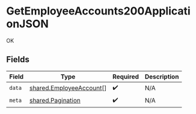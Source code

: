 # GetEmployeeAccounts200ApplicationJSON

OK


## Fields

| Field                                                              | Type                                                               | Required                                                           | Description                                                        |
| ------------------------------------------------------------------ | ------------------------------------------------------------------ | ------------------------------------------------------------------ | ------------------------------------------------------------------ |
| `data`                                                             | [shared.EmployeeAccount](../../models/shared/employeeaccount.md)[] | :heavy_check_mark:                                                 | N/A                                                                |
| `meta`                                                             | [shared.Pagination](../../models/shared/pagination.md)             | :heavy_check_mark:                                                 | N/A                                                                |